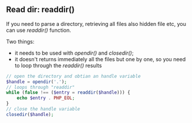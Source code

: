 ## Read dir: readdir()
If you need to parse a directory, retrieving all files also hidden file etc, you can use *readdir()* function.

Two things:

- it needs to be used with *opendir()* and *closedir()*;
- it doesn't returns immediately all the files but one by one, so you need to loop through the *readdir()* results

```php
// open the directory and obtian an handle variable
$handle = opendir('.');
// loops through "readdir"
while (false !== ($entry = readdir($handle))) {
    echo $entry . PHP_EOL;
}
// close the handle variable
closedir($handle);
```

